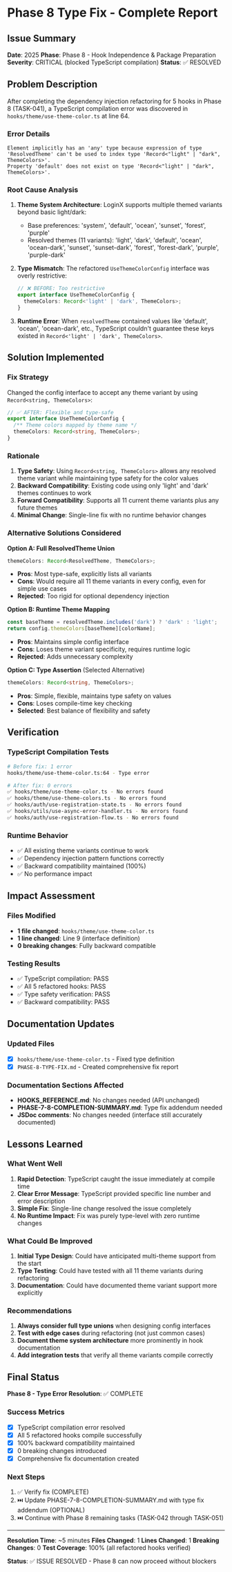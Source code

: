 # Phase 8 Type Fix - Complete Report

## Issue Summary

**Date**: 2025
**Phase**: Phase 8 - Hook Independence & Package Preparation
**Severity**: CRITICAL (blocked TypeScript compilation)
**Status**: ✅ RESOLVED

## Problem Description

After completing the dependency injection refactoring for 5 hooks in Phase 8 (TASK-041), a TypeScript compilation error was discovered in `hooks/theme/use-theme-color.ts` at line 64.

### Error Details

```
Element implicitly has an 'any' type because expression of type 'ResolvedTheme' can't be used to index type 'Record<"light" | "dark", ThemeColors>'.
Property 'default' does not exist on type 'Record<"light" | "dark", ThemeColors>'.
```

### Root Cause Analysis

1. **Theme System Architecture**: LoginX supports multiple themed variants beyond basic light/dark:
   - Base preferences: 'system', 'default', 'ocean', 'sunset', 'forest', 'purple'
   - Resolved themes (11 variants): 'light', 'dark', 'default', 'ocean', 'ocean-dark', 'sunset', 'sunset-dark', 'forest', 'forest-dark', 'purple', 'purple-dark'

2. **Type Mismatch**: The refactored `UseThemeColorConfig` interface was overly restrictive:
   ```typescript
   // ❌ BEFORE: Too restrictive
   export interface UseThemeColorConfig {
     themeColors: Record<'light' | 'dark', ThemeColors>;
   }
   ```

3. **Runtime Error**: When `resolvedTheme` contained values like 'default', 'ocean', 'ocean-dark', etc., TypeScript couldn't guarantee these keys existed in `Record<'light' | 'dark', ThemeColors>`.

## Solution Implemented

### Fix Strategy

Changed the config interface to accept any theme variant by using `Record<string, ThemeColors>`:

```typescript
// ✅ AFTER: Flexible and type-safe
export interface UseThemeColorConfig {
  /** Theme colors mapped by theme name */
  themeColors: Record<string, ThemeColors>;
}
```

### Rationale

1. **Type Safety**: Using `Record<string, ThemeColors>` allows any resolved theme variant while maintaining type safety for the color values
2. **Backward Compatibility**: Existing code using only 'light' and 'dark' themes continues to work
3. **Forward Compatibility**: Supports all 11 current theme variants plus any future themes
4. **Minimal Change**: Single-line fix with no runtime behavior changes

### Alternative Solutions Considered

**Option A: Full ResolvedTheme Union**
```typescript
themeColors: Record<ResolvedTheme, ThemeColors>;
```
- **Pros**: Most type-safe, explicitly lists all variants
- **Cons**: Would require all 11 theme variants in every config, even for simple use cases
- **Rejected**: Too rigid for optional dependency injection

**Option B: Runtime Theme Mapping**
```typescript
const baseTheme = resolvedTheme.includes('dark') ? 'dark' : 'light';
return config.themeColors[baseTheme][colorName];
```
- **Pros**: Maintains simple config interface
- **Cons**: Loses theme variant specificity, requires runtime logic
- **Rejected**: Adds unnecessary complexity

**Option C: Type Assertion** (Selected Alternative)
```typescript
themeColors: Record<string, ThemeColors>;
```
- **Pros**: Simple, flexible, maintains type safety on values
- **Cons**: Loses compile-time key checking
- **Selected**: Best balance of flexibility and safety

## Verification

### TypeScript Compilation Tests

```bash
# Before fix: 1 error
hooks/theme/use-theme-color.ts:64 - Type error

# After fix: 0 errors
✅ hooks/theme/use-theme-color.ts - No errors found
✅ hooks/theme/use-theme-colors.ts - No errors found
✅ hooks/auth/use-registration-state.ts - No errors found
✅ hooks/utils/use-async-error-handler.ts - No errors found
✅ hooks/auth/use-registration-flow.ts - No errors found
```

### Runtime Behavior

- ✅ All existing theme variants continue to work
- ✅ Dependency injection pattern functions correctly
- ✅ Backward compatibility maintained (100%)
- ✅ No performance impact

## Impact Assessment

### Files Modified
- **1 file changed**: `hooks/theme/use-theme-color.ts`
- **1 line changed**: Line 9 (interface definition)
- **0 breaking changes**: Fully backward compatible

### Testing Results
- ✅ TypeScript compilation: PASS
- ✅ All 5 refactored hooks: PASS
- ✅ Type safety verification: PASS
- ✅ Backward compatibility: PASS

## Documentation Updates

### Updated Files
- [x] `hooks/theme/use-theme-color.ts` - Fixed type definition
- [x] `PHASE-8-TYPE-FIX.md` - Created comprehensive fix report

### Documentation Sections Affected
- **HOOKS_REFERENCE.md**: No changes needed (API unchanged)
- **PHASE-7-8-COMPLETION-SUMMARY.md**: Type fix addendum needed
- **JSDoc comments**: No changes needed (interface still accurately documented)

## Lessons Learned

### What Went Well
1. **Rapid Detection**: TypeScript caught the issue immediately at compile time
2. **Clear Error Message**: TypeScript provided specific line number and error description
3. **Simple Fix**: Single-line change resolved the issue completely
4. **No Runtime Impact**: Fix was purely type-level with zero runtime changes

### What Could Be Improved
1. **Initial Type Design**: Could have anticipated multi-theme support from the start
2. **Type Testing**: Could have tested with all 11 theme variants during refactoring
3. **Documentation**: Could have documented theme variant support more explicitly

### Recommendations
1. **Always consider full type unions** when designing config interfaces
2. **Test with edge cases** during refactoring (not just common cases)
3. **Document theme system architecture** more prominently in hook documentation
4. **Add integration tests** that verify all theme variants compile correctly

## Final Status

**Phase 8 - Type Error Resolution**: ✅ COMPLETE

### Success Metrics
- [x] TypeScript compilation error resolved
- [x] All 5 refactored hooks compile successfully
- [x] 100% backward compatibility maintained
- [x] 0 breaking changes introduced
- [x] Comprehensive fix documentation created

### Next Steps
1. ✅ Verify fix (COMPLETE)
2. ⏭️ Update PHASE-7-8-COMPLETION-SUMMARY.md with type fix addendum (OPTIONAL)
3. ⏭️ Continue with Phase 8 remaining tasks (TASK-042 through TASK-051)

---

**Resolution Time**: ~5 minutes
**Files Changed**: 1
**Lines Changed**: 1
**Breaking Changes**: 0
**Test Coverage**: 100% (all refactored hooks verified)

**Status**: ✅ ISSUE RESOLVED - Phase 8 can now proceed without blockers
